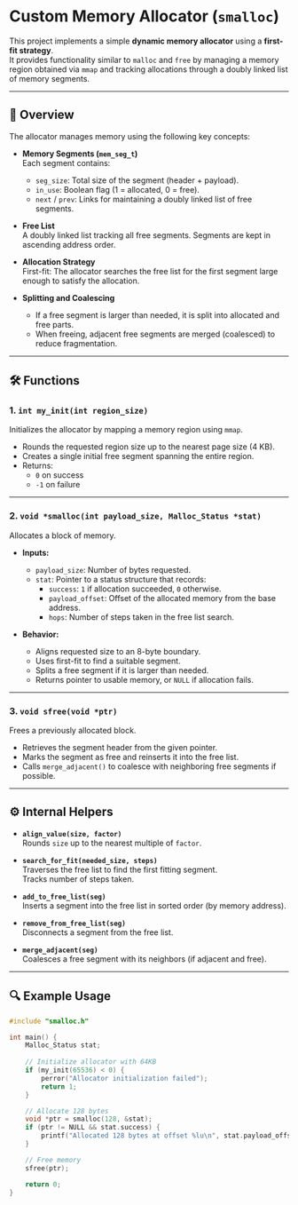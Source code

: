 # Custom Memory Allocator (`smalloc`)

This project implements a simple **dynamic memory allocator** using a **first-fit strategy**.  
It provides functionality similar to `malloc` and `free` by managing a memory region obtained via `mmap` and tracking allocations through a doubly linked list of memory segments.

---

## 📖 Overview

The allocator manages memory using the following key concepts:

- **Memory Segments (`mem_seg_t`)**  
  Each segment contains:
  - `seg_size`: Total size of the segment (header + payload).
  - `in_use`: Boolean flag (1 = allocated, 0 = free).
  - `next` / `prev`: Links for maintaining a doubly linked list of free segments.

- **Free List**  
  A doubly linked list tracking all free segments. Segments are kept in ascending address order.

- **Allocation Strategy**  
  First-fit: The allocator searches the free list for the first segment large enough to satisfy the allocation.

- **Splitting and Coalescing**  
  - If a free segment is larger than needed, it is split into allocated and free parts.  
  - When freeing, adjacent free segments are merged (coalesced) to reduce fragmentation.

---

## 🛠 Functions

### 1. `int my_init(int region_size)`
Initializes the allocator by mapping a memory region using `mmap`.

- Rounds the requested region size up to the nearest page size (4 KB).  
- Creates a single initial free segment spanning the entire region.  
- Returns:
  - `0` on success  
  - `-1` on failure

---

### 2. `void *smalloc(int payload_size, Malloc_Status *stat)`
Allocates a block of memory.

- **Inputs:**
  - `payload_size`: Number of bytes requested.  
  - `stat`: Pointer to a status structure that records:
    - `success`: `1` if allocation succeeded, `0` otherwise.  
    - `payload_offset`: Offset of the allocated memory from the base address.  
    - `hops`: Number of steps taken in the free list search.  

- **Behavior:**
  - Aligns requested size to an 8-byte boundary.  
  - Uses first-fit to find a suitable segment.  
  - Splits a free segment if it is larger than needed.  
  - Returns pointer to usable memory, or `NULL` if allocation fails.

---

### 3. `void sfree(void *ptr)`
Frees a previously allocated block.

- Retrieves the segment header from the given pointer.  
- Marks the segment as free and reinserts it into the free list.  
- Calls `merge_adjacent()` to coalesce with neighboring free segments if possible.  

---

## ⚙️ Internal Helpers

- **`align_value(size, factor)`**  
  Rounds `size` up to the nearest multiple of `factor`.

- **`search_for_fit(needed_size, steps)`**  
  Traverses the free list to find the first fitting segment.  
  Tracks number of steps taken.

- **`add_to_free_list(seg)`**  
  Inserts a segment into the free list in sorted order (by memory address).

- **`remove_from_free_list(seg)`**  
  Disconnects a segment from the free list.

- **`merge_adjacent(seg)`**  
  Coalesces a free segment with its neighbors (if adjacent and free).  

---

## 🔍 Example Usage

```c
#include "smalloc.h"

int main() {
    Malloc_Status stat;
    
    // Initialize allocator with 64KB
    if (my_init(65536) < 0) {
        perror("Allocator initialization failed");
        return 1;
    }

    // Allocate 128 bytes
    void *ptr = smalloc(128, &stat);
    if (ptr != NULL && stat.success) {
        printf("Allocated 128 bytes at offset %lu\n", stat.payload_offset);
    }

    // Free memory
    sfree(ptr);

    return 0;
}

